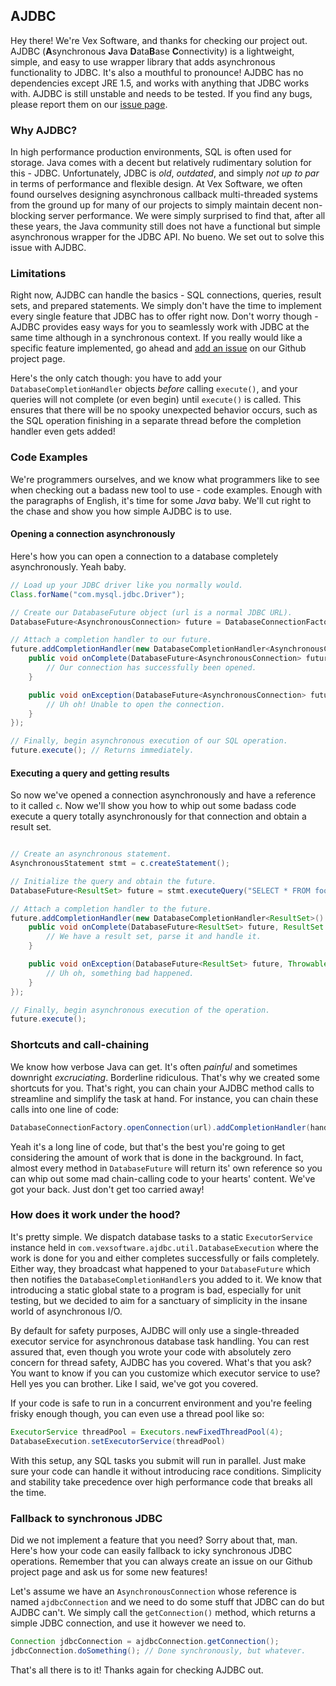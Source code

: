 ## AJDBC
Hey there! We're Vex Software, and thanks for checking our project out. AJDBC (**A**synchronous **J**ava **D**ata**B**ase **C**onnectivity) is a lightweight, simple, and easy to use wrapper library that adds asynchronous functionality to JDBC. It's also a mouthful to pronounce! AJDBC has no dependencies except JRE 1.5, and works with anything that JDBC works with. AJDBC is still unstable and needs to be tested. If you find any bugs, please report them on our [issue page](https://github.com/vexsoftware/ajdbc/issues).

### Why AJDBC?
In high performance production environments, SQL is often used for storage. Java comes with a decent but relatively rudimentary solution for this - JDBC. Unfortunately, JDBC is _old_, _outdated_, and simply _not up to par_ in terms of performance and flexible design. At Vex Software, we often found ourselves designing asynchronous callback multi-threaded systems from the ground up for many of our projects to simply maintain decent non-blocking server performance. We were simply surprised to find that, after all these years, the Java community still does not have a functional but simple asynchronous wrapper for the JDBC API. No bueno. We set out to solve this issue with AJDBC.

### Limitations
Right now, AJDBC can handle the basics - SQL connections, queries, result sets, and prepared statements. We simply don't have the time to implement every single feature that JDBC has to offer right now. Don't worry though - AJDBC provides easy ways for you to seamlessly work with JDBC at the same time although in a synchronous context. If you really would like a specific feature implemented, go ahead and [add an issue](https://github.com/vexsoftware/ajdbc/issues) on our Github project page.

Here's the only catch though: you have to add your ```DatabaseCompletionHandler``` objects _before_ calling ```execute()```, and your queries will not complete (or even begin) until ```execute()``` is called. This ensures that there will be no spooky unexpected behavior occurs, such as the SQL operation finishing in a separate thread before the completion handler even gets added!

### Code Examples
We're programmers ourselves, and we know what programmers like to see when checking out a badass new tool to use - code examples. Enough with the paragraphs of English, it's time for some _Java_ baby. We'll cut right to the chase and show you how simple AJDBC is to use.

#### Opening a connection asynchronously
Here's how you can open a connection to a database completely asynchronously. Yeah baby.
```java
// Load up your JDBC driver like you normally would.
Class.forName("com.mysql.jdbc.Driver");

// Create our DatabaseFuture object (url is a normal JDBC URL).
DatabaseFuture<AsynchronousConnection> future = DatabaseConnectionFactory.openConnection(url);

// Attach a completion handler to our future.
future.addCompletionHandler(new DatabaseCompletionHandler<AsynchronousConnection>() {
    public void onComplete(DatabaseFuture<AsynchronousConnection> future, AsynchronousConnection c) {
        // Our connection has successfully been opened.
    }

    public void onException(DatabaseFuture<AsynchronousConnection> future, Throwable cause) {
        // Uh oh! Unable to open the connection.
    }
});

// Finally, begin asynchronous execution of our SQL operation.
future.execute(); // Returns immediately.
```

#### Executing a query and getting results
So now we've opened a connection asynchronously and have a reference to it called ```c```. Now we'll show you how to whip out some badass code execute a query totally asynchronously for that connection and obtain a result set.
```java

// Create an asynchronous statement.
AsynchronousStatement stmt = c.createStatement();

// Initialize the query and obtain the future.
DatabaseFuture<ResultSet> future = stmt.executeQuery("SELECT * FROM foo WHERE bar = 'foobar'");

// Attach a completion handler to the future.
future.addCompletionHandler(new DatabaseCompletionHandler<ResultSet>() {
    public void onComplete(DatabaseFuture<ResultSet> future, ResultSet results) {
        // We have a result set, parse it and handle it.
    }

    public void onException(DatabaseFuture<ResultSet> future, Throwable cause) {
        // Uh oh, something bad happened.
    }
});

// Finally, begin asynchronous execution of the operation.
future.execute();
```

### Shortcuts and call-chaining
We know how verbose Java can get. It's often _painful_ and sometimes downright _excruciating_. Borderline ridiculous. That's why we created some shortcuts for you. That's right, you can chain your AJDBC method calls to streamline and simplify the task at hand. For instance, you can chain these calls into one line of code:
```java
DatabaseConnectionFactory.openConnection(url).addCompletionHandler(handler).execute();
```
Yeah it's a long line of code, but that's the best you're going to get considering the amount of work that is done in the background. In fact, almost every method in ```DatabaseFuture``` will return its' own reference so you can whip out some mad chain-calling code to your hearts' content. We've got your back. Just don't get too carried away!

### How does it work under the hood?
It's pretty simple. We dispatch database tasks to a static ```ExecutorService``` instance held in ```com.vexsoftware.ajdbc.util.DatabaseExecution``` where the work is done for you and either completes successfully or fails completely. Either way, they broadcast what happened to your ```DatabaseFuture``` which then notifies the ```DatabaseCompletionHandler```s you added to it. We know that introducing a static global state to a program is bad, especially for unit testing, but we decided to aim for a sanctuary of simplicity in the insane world of asynchronous I/O.

By default for safety purposes, AJDBC will only use a single-threaded executor service for asynchronous database task handling. You can rest assured that, even though you wrote your code with absolutely zero concern for thread safety, AJDBC has you covered. What's that you ask? You want to know if you can you customize which executor service to use? Hell yes you can brother. Like I said, we've got you covered.

 If your code is safe to run in a concurrent environment and you're feeling frisky enough though, you can even use a thread pool like so:
```java
ExecutorService threadPool = Executors.newFixedThreadPool(4);
DatabaseExecution.setExecutorService(threadPool)
```
With this setup, any SQL tasks you submit will run in parallel. Just make sure your code can handle it without introducing race conditions. Simplicity and stability take precedence over high performance code that breaks all the time.

### Fallback to synchronous JDBC
Did we not implement a feature that you need? Sorry about that, man. Here's how your code can easily fallback to icky synchronous JDBC operations. Remember that you can always create an issue on our Github project page and ask us for some new features!

Let's assume we have an ```AsynchronousConnection``` whose reference is named ```ajdbcConnection``` and we need to do some stuff that JDBC can do but AJDBC can't. We simply call the ```getConnection()``` method, which returns a simple JDBC connection, and use it however we need to.
```java
Connection jdbcConnection = ajdbcConnection.getConnection();
jdbcConnection.doSomething(); // Done synchronously, but whatever.
```

That's all there is to it! Thanks again for checking AJDBC out.